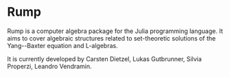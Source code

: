 # Rump

Rump is a computer algebra package for the Julia programming language. It aims to cover algebraic structures related to set-theoretic solutions of the Yang--Baxter equation and L-algebras. 

It is currently developed by Carsten Dietzel, Lukas Gutbrunner, Silvia Properzi, Leandro Vendramin. 

